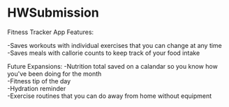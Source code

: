 # HWSubmission

Fitness Tracker App Features:

-Saves workouts with individual exercises that you can change at any time   
-Saves meals with callorie counts to keep track of your food intake


Future Expansions:
-Nutrition total saved on a calandar so you know how you've been doing for the month                                    
-Fitness tip of the day                                                                                                 
-Hydration reminder                                                                                                     
-Exercise routines that you can do away from home without equipment                                                     
